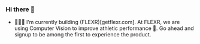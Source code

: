 ### Hi there 👋

<!--
**moorjani-ajay/moorjani-ajay** is a ✨ _special_ ✨ repository because its `README.md` (this file) appears on your GitHub profile.

Here are some ideas to get you started:
- ⚡ Fun fact: I have visited 11 countries in my life before turning 25
- 🔭 I’m currently working on ...
- 🌱 I’m currently learning ...
- 👯 I’m looking to collaborate on ...
- 🤔 I’m looking for help with ...
- 💬 Ask me about ...
- 📫 How to reach me: ...
- 😄 Pronouns: ...
- ⚡ Fun fact: ...
-->

- 🔭🌱🚀 I’m currently building (FLEXR)[getflexr.com]. At FLEXR, we are using Computer Vision to improve athletic performance 🏃. Go ahead and signup to be among the first to experience the product.

